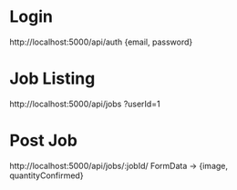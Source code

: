 # Login
http://localhost:5000/api/auth
{email, password}

# Job Listing
http://localhost:5000/api/jobs
?userId=1

# Post Job
http://localhost:5000/api/jobs/:jobId/
FormData -> {image, quantityConfirmed}  
